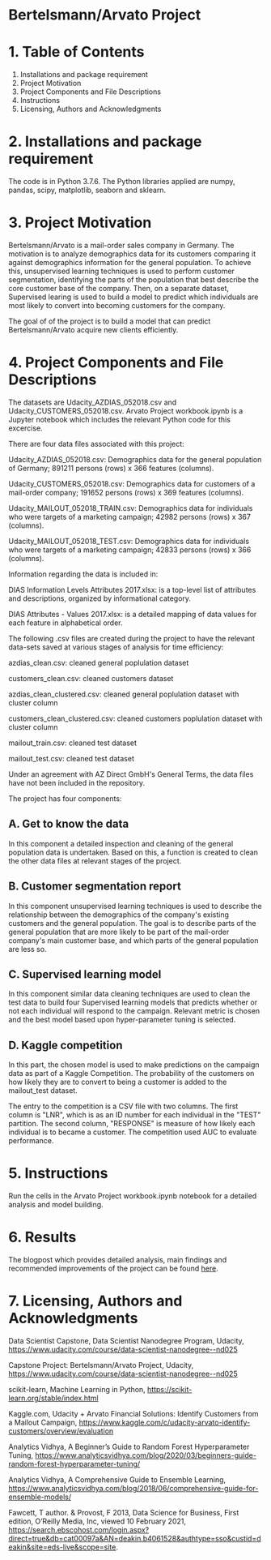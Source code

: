 # Bertelsmann/Arvato Project

# 1. Table of Contents

1. Installations and package requirement
2. Project Motivation
3. Project Components and File Descriptions
4. Instructions
5. Licensing, Authors and Acknowledgments

# 2. Installations and package requirement

The code is in Python 3.7.6. The Python libraries applied are numpy, pandas, scipy, matplotlib, seaborn and sklearn. 

# 3. Project Motivation

Bertelsmann/Arvato is a mail-order sales company in Germany. The motivation is to  analyze demographics data for its customers comparing it against demographics information for the general population. To achieve this, unsupervised learning techniques is used to perform customer segmentation, identifying the parts of the population that best describe the core customer base of the company. Then, on a separate dataset, Supervised learing is used to build a model to predict which individuals are most likely to convert into becoming customers for the company. 

The goal of of the project is to build a model that can predict Bertelsmann/Arvato acquire new clients efficiently.

# 4. Project Components and File Descriptions

The datasets are Udacity_AZDIAS_052018.csv and Udacity_CUSTOMERS_052018.csv. Arvato Project workbook.ipynb is a Jupyter notebook which includes the relevant Python code for this excercise. 

There are four data files associated with this project:

Udacity_AZDIAS_052018.csv: Demographics data for the general population of Germany; 891211 persons (rows) x 366 features (columns).

Udacity_CUSTOMERS_052018.csv: Demographics data for customers of a mail-order company; 191652 persons (rows) x 369 features (columns).

Udacity_MAILOUT_052018_TRAIN.csv: Demographics data for individuals who were targets of a marketing campaign; 42982 persons (rows) x 367 (columns).

Udacity_MAILOUT_052018_TEST.csv: Demographics data for individuals who were targets of a marketing campaign; 42833 persons (rows) x 366 (columns).

Information regarding the data is included in:

DIAS Information Levels Attributes 2017.xlsx: is a top-level list of attributes and descriptions, organized by informational category. 

DIAS Attributes - Values 2017.xlsx: is a detailed mapping of data values for each feature in alphabetical order.

The following .csv files are created during the project to have the relevant data-sets saved at various stages of analysis for time efficiency:

azdias_clean.csv: cleaned general poplulation dataset

customers_clean.csv: cleaned customers dataset

azdias_clean_clustered.csv: cleaned general poplulation dataset with cluster column

customers_clean_clustered.csv: cleaned customers poplulation dataset with cluster column

mailout_train.csv: cleaned test dataset 

mailout_test.csv: cleaned test dataset

Under an agreement with AZ Direct GmbH's General Terms, the data files have not been included in the repository.

The project has four components: 

## A. Get to know the data

In this component a detailed inspection and cleaning of the general population data is undertaken. Based on this, a function is created to clean the other data files at relevant stages of the project.

## B. Customer segmentation report 

In this component unsupervised learning techniques is used to describe the relationship between the demographics of the company's existing customers and the general population. The goal is to describe parts of the general population that are more likely to be part of the mail-order company's main customer base, and which parts of the general population are less so.

## C. Supervised learning model 

In this component similar data cleaning techniques are used to clean the test data to build four Supervised learning models that predicts whether or not each individual will respond to the campaign. Relevant metric is chosen and the best model based upon hyper-parameter tuning is selected.

## D. Kaggle competition 

In this part, the chosen model is used to make predictions on the campaign data as part of a Kaggle Competition. The probability of the customers on how likely they are to convert to being a customer is added to the mailout_test dataset.

The entry to the competition is a CSV file with two columns. The first column is "LNR", which is as an ID number for each individual in the "TEST" partition.
The second column, "RESPONSE" is measure of how likely each individual is to became a customer. The competition used AUC to evaluate performance. 

# 5. Instructions

Run the cells in the Arvato Project workbook.ipynb notebook for a detailed analysis and model building.

# 6. Results

The blogpost which provides detailed analysis, main findings and recommended improvements of the project can be found [here](https://prabhmit-chadha.medium.com/bertelsmann-arvato-customer-segmentation-and-supervised-learning-models-753571153a04).

# 7. Licensing, Authors and Acknowledgments

Data Scientist Capstone, Data Scientist Nanodegree Program, Udacity, https://www.udacity.com/course/data-scientist-nanodegree--nd025

Capstone Project: Bertelsmann/Arvato Project, Udacity, https://www.udacity.com/course/data-scientist-nanodegree--nd025

scikit-learn, Machine Learning in Python, https://scikit-learn.org/stable/index.html

Kaggle.com, Udacity + Arvato Financial Solutions: Identify Customers from a Mailout Campaign, https://www.kaggle.com/c/udacity-arvato-identify-customers/overview/evaluation

Analytics Vidhya, A Beginner’s Guide to Random Forest Hyperparameter Tuning, https://www.analyticsvidhya.com/blog/2020/03/beginners-guide-random-forest-hyperparameter-tuning/

Analytics Vidhya, A Comprehensive Guide to Ensemble Learning, https://www.analyticsvidhya.com/blog/2018/06/comprehensive-guide-for-ensemble-models/

Fawcett, T author. & Provost, F 2013, Data Science for Business, First edition, O’Reilly Media, Inc, viewed 10 February 2021, <https://search.ebscohost.com/login.aspx?direct=true&db=cat00097a&AN=deakin.b4061528&authtype=sso&custid=deakin&site=eds-live&scope=site>.
